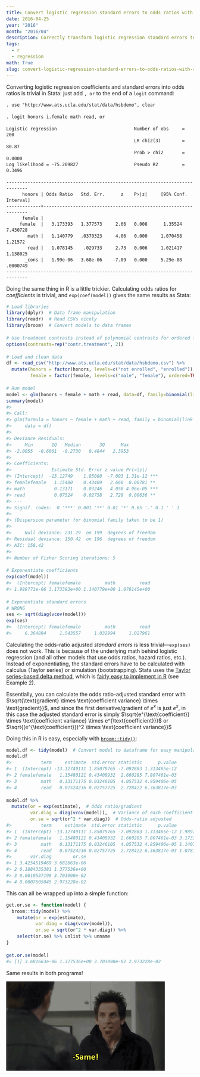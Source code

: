 ```yaml
---
title: Convert logistic regression standard errors to odds ratios with R
date: 2016-04-25
year: "2016"
month: "2016/04"
description: Correctly transform logistic regression standard errors to odds ratios using R
tags: 
  - r
  - regression
math: True
slug: convert-logistic-regression-standard-errors-to-odds-ratios-with-r
---
```


Converting logistic regression coefficients and standard errors into odds ratios is trivial in Stata: just add `, or` to the end of a `logit` command:

```text
. use "http://www.ats.ucla.edu/stat/data/hsbdemo", clear

. logit honors i.female math read, or

Logistic regression                             Number of obs     =        200
                                                LR chi2(3)        =      80.87
                                                Prob > chi2       =     0.0000
Log likelihood = -75.209827                     Pseudo R2         =     0.3496

------------------------------------------------------------------------------
      honors | Odds Ratio   Std. Err.      z    P>|z|     [95% Conf. Interval]
-------------+----------------------------------------------------------------
      female |
     female  |   3.173393   1.377573     2.66   0.008      1.35524    7.430728
        math |   1.140779   .0370323     4.06   0.000     1.070458     1.21572
        read |   1.078145    .029733     2.73   0.006     1.021417    1.138025
       _cons |   1.99e-06   3.68e-06    -7.09   0.000     5.29e-08    .0000749
------------------------------------------------------------------------------
```

Doing the same thing in R is a little trickier. Calculating odds ratios for *coefficients* is trivial, and `exp(coef(model))` gives the same results as Stata:

```r
# Load libraries
library(dplyr)  # Data frame manipulation
library(readr)  # Read CSVs nicely
library(broom)  # Convert models to data frames

# Use treatment contrasts instead of polynomial contrasts for ordered factors
options(contrasts=rep("contr.treatment", 2))

# Load and clean data
df <- read_csv("http://www.ats.ucla.edu/stat/data/hsbdemo.csv") %>%
  mutate(honors = factor(honors, levels=c("not enrolled", "enrolled")),
         female = factor(female, levels=c("male", "female"), ordered=TRUE))

# Run model
model <- glm(honors ~ female + math + read, data=df, family=binomial(link="logit"))
summary(model)
#>
#> Call:
#> glm(formula = honors ~ female + math + read, family = binomial(link = "logit"), 
#>     data = df)
#>
#> Deviance Residuals:
#>     Min       1Q   Median       3Q      Max  
#> -2.0055  -0.6061  -0.2730   0.4844   2.3953  
#>
#> Coefficients:
#>               Estimate Std. Error z value Pr(>|z|)    
#> (Intercept)  -13.12749    1.85080  -7.093 1.31e-12 ***
#> femalefemale   1.15480    0.43409   2.660  0.00781 ** 
#> math           0.13171    0.03246   4.058 4.96e-05 ***
#> read           0.07524    0.02758   2.728  0.00636 ** 
#> ---
#> Signif. codes:  0 '***' 0.001 '**' 0.01 '*' 0.05 '.' 0.1 ' ' 1
#>
#> (Dispersion parameter for binomial family taken to be 1)
#>
#>     Null deviance: 231.29  on 199  degrees of freedom
#> Residual deviance: 150.42  on 196  degrees of freedom
#> AIC: 158.42
#>
#> Number of Fisher Scoring iterations: 5

# Exponentiate coefficients
exp(coef(model))
#>  (Intercept) femalefemale         math         read 
#> 1.989771e-06 3.173393e+00 1.140779e+00 1.078145e+00

# Exponentiate standard errors
# WRONG
ses <- sqrt(diag(vcov(model)))
exp(ses)
#>  (Intercept) femalefemale         math         read 
#>     6.364894     1.543557     1.032994     1.027961
```

Calculating the odds-ratio adjusted *standard errors* is less trivial—`exp(ses)` does not work. This is because of the underlying math behind logistic regression (and all other models that use odds ratios, hazard ratios, etc.). Instead of exponentiating, the standard errors have to be calculated with calculus (Taylor series) or simulation (bootstrapping). Stata uses the [Taylor series-based delta method](https://www.stata.com/support/faqs/statistics/delta-rule/), which is [fairly easy to implement in R](http://www.ats.ucla.edu/stat/r/faq/deltamethod.htm) (see Example 2).

Essentially, you can calculate the odds ratio-adjusted standard error with $\sqrt{\text{gradient} \times \text{coefficient variance} \times \text{gradient}}$, and since the first derivative/gradient of $e^x$ is just $e^x$, in this case the adjusted standard error is simply $\sqrt{e^{\text{coefficient}} \times \text{coefficient variance} \times e^{\text{coefficient}}}$ or $\sqrt{(e^{\text{coefficient}})^2 \times \text{coefficient variance}}$

Doing this in R is easy, especially with [`broom::tidy()`](https://github.com/dgrtwo/broom):

``` r
model.df <- tidy(model)  # Convert model to dataframe for easy manipulation
model.df
#>           term     estimate  std.error statistic      p.value
#> 1  (Intercept) -13.12749111 1.85079765 -7.092883 1.313465e-12
#> 2 femalefemale   1.15480121 0.43408932  2.660285 7.807461e-03
#> 3         math   0.13171175 0.03246105  4.057532 4.959406e-05
#> 4         read   0.07524236 0.02757725  2.728422 6.363817e-03

model.df %>% 
  mutate(or = exp(estimate),  # Odds ratio/gradient
         var.diag = diag(vcov(model)),  # Variance of each coefficient
         or.se = sqrt(or^2 * var.diag))  # Odds-ratio adjusted 
#>           term     estimate  std.error statistic      p.value           or
#> 1  (Intercept) -13.12749111 1.85079765 -7.092883 1.313465e-12 1.989771e-06
#> 2 femalefemale   1.15480121 0.43408932  2.660285 7.807461e-03 3.173393e+00
#> 3         math   0.13171175 0.03246105  4.057532 4.959406e-05 1.140779e+00
#> 4         read   0.07524236 0.02757725  2.728422 6.363817e-03 1.078145e+00
#>       var.diag        or.se
#> 1 3.4254519469 3.682663e-06
#> 2 0.1884335381 1.377536e+00
#> 3 0.0010537198 3.703090e-02
#> 4 0.0007605045 2.973228e-02
```

This can all be wrapped up into a simple function:

```r
get.or.se <- function(model) {
  broom::tidy(model) %>%
    mutate(or = exp(estimate),
           var.diag = diag(vcov(model)),
           or.se = sqrt(or^2 * var.diag)) %>%
    select(or.se) %>% unlist %>% unname
}

get.or.se(model)
#> [1] 3.682663e-06 1.377536e+00 3.703090e-02 2.973228e-02
```

Same results in both programs!

![Same!](same.gif "Same!")
